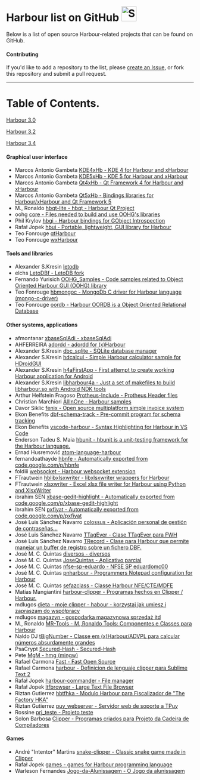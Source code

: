 # Harbour list on GitHub <img src="http://i.imgur.com/Cj4rMrS.gif" height="40" alt="Swimming Octocat" title="Games on GitHub">

Below is a list of open source Harbour-related projects that can be found on GitHub.

#### Contributing

If you'd like to add a repository to the list, please [create an Issue](https://github.com/rjopek/harbour-list/issues), or fork this repository and submit a pull request.

-------

# Table of Contents.

[Harbour 3.0](https://sourceforge.net/projects/harbour-project/files/)

[Harbour 3.2](https://github.com/harbour/core)

[Harbour 3.4](https://github.com/vszakats/harbour-core)

#### Graphical user interface

- Marcos Antonio Gambeta [KDE4xHb - KDE 4 for Harbour and xHarbour](https://github.com/marcosgambeta/KDE4xHb)
- Marcos Antonio Gambeta [KDE5xHb - KDE 5 for Harbour and xHarbour](https://github.com/marcosgambeta/KDE5xHb)
- Marcos Antonio Gambeta [Qt4xHb - Qt Framework 4 for Harbour and xHarbour](https://github.com/marcosgambeta/Qt4xHb)
- Marcos Antonio Gambeta [Qt5xHb - Bindings libraries for Harbour/xHarbour and Qt Framework 5](https://github.com/marcosgambeta/Qt5xHb)
- M., Ronaldo [hbqt-lite - hbqt - Harbour Qt Project](https://github.com/MRonaldo/hbqt-lite)
- oohg [core - Files needed to build and use OOHG's libraries](https://github.com/oohg/core)
- Phil Krylov [hbgi - Harbour bindings for GObject Introspection](https://github.com/tuffnatty/hbgi)
- Rafał Jopek [hbui - Portable, lightweight, GUI library for Harbour](https://github.com/rjopek/hbui)
- Teo Fonrouge [qtHarbour](https://github.com/tfonrouge/qtHarbour)
- Teo Fonrouge [wxHarbour](https://github.com/tfonrouge/wxHarbour/tree/master/wxHarbour)

#### Tools and libraries

- Alexander S.Kresin [letodb](https://github.com/alkresin/letodb)
- elchs [LetoDBf - LetoDB fork](https://github.com/elchs/LetoDBf)
- Fernando Yurisich [OOHG_Samples - Code samples related to Object Oriented Harbour GUI (OOHG) library](https://github.com/fyurisich/OOHG_Samples)
- Teo Fonrouge [hbmongoc - MongoDb C driver for Harbour language (mongo-c-driver)](https://github.com/tfonrouge/hbmongoc)
- Teo Fonrouge [oordb - Harbour OORDB is a Object Oriented Relational Database](https://github.com/tfonrouge/oordb)

#### Other systems, applications

- afmontanar [xbaseSqlAdi - xbaseSqlAdi](https://github.com/afmontanar/xbaseSqlAdi)
- AHFERREIRA [adordd - adordd for (x)Harbour](https://github.com/AHFERREIRA/adordd)
- Alexander S.Kresin [dbc_sqlite - SQLite database manager](https://github.com/alkresin/dbc_sqlite)
- Alexander S.Kresin [hdcalcul - Simple Harbour calculator sample for HDroidGUI](https://github.com/alkresin/hdcalcul)
- Alexander S.Kresin [h4aFirstApp - First attempt to create working Harbour application for Android](https://github.com/alkresin/h4aFirstApp)
- Alexander S.Kresin [libharbour4a - Just a set of makefiles to build libharbour.so with Android NDK tools](https://github.com/alkresin/libharbour4a)
- Arthur Helfstein Fragoso [Protheus-Include - Protheus Header files](https://github.com/imsys/Protheus-Include)
- Christian Marchiori [AllInOne - Harbour samples](https://github.com/ChristianMarchiori/AllInOne)
- Davor Siklic [fenix - Open source multiplatform simple invoice system](https://github.com/lynx68/fenix)
- Ekon Benefits [dbf-schema-track - Pre-commit program for schema tracking](https://github.com/ekonbenefits/dbf-schema-track)
- Ekon Benefits [vscode-harbour - Syntax Highlighting for Harbour in VS Code](https://github.com/ekonbenefits/vscode-harbour)
- Enderson Tadeu S. Maia [hbunit - hbunit is a unit-testing framework for the Harbour language.](https://github.com/endersonmaia/hbunit)
- Ernad Husremović [atom-language-harbour](https://github.com/hernad/atom-language-harbour)
- fernandoathayde [hbnfe - Automatically exported from code.google.com/p/hbnfe](https://github.com/fernandoathayde/hbnfe)
- foldiii [websocket - Harbour websocket extension](https://github.com/foldiii/websocket)
- FTrautwein [hblibxlsxwriter - libxlsxwriter wrappers for Harbour](https://github.com/FTrautwein/hblibxlsxwriter)
- FTrautwein [xlsxwriter - Excel xlsx file writer for Harbour using Python and XlsxWriter](https://github.com/FTrautwein/xlsxwriter)
- ibrahim SEN [xbase-gedit-highlight - Automatically exported from code.google.com/p/xbase-gedit-highlight](https://github.com/promek/xbase-gedit-highlight)
- ibrahim SEN [pxfiyat - Automatically exported from code.google.com/p/pxfiyat](https://github.com/promek/pxfiyat)
- José Luis Sánchez Navarro [colossus - Aplicación personal de gestión de contraseñas... ](https://github.com/JoseluisSanchez/colossus)
- José Luis Sánchez Navarro [TTagEver - Clase TTagEver para FWH](https://github.com/JoseluisSanchez/TTagEver)
- José Luis Sánchez Navarro [TRecord - Clase para Harbour que permite manejar un buffer de registro sobre un fichero DBF.](https://github.com/JoseluisSanchez/TRecord)
- José M. C. Quintas [diversos  - diversos](https://github.com/JoseQuintas/diversos)
- José M. C. Quintas [JoseQuintas - Aplicativo parcial](https://github.com/JoseQuintas/JoseQuintas) 
- José M. C. Quintas [nfse-sp-eduardo - NFSE SP eduardomc00](https://github.com/JoseQuintas/nfse-sp-eduardo)
- José M. C. Quintas [pnharbour - Programmers Notepad configuration for Harbour](https://github.com/JoseQuintas/pnharbour)
- José M. C. Quintas [sefazclass - Classe Harbour NFE/CTE/MDFE](https://github.com/JoseQuintas/sefazclass)
- Matías Mangiantini [harbour-clipper - Programas hechos en Clipper / Harbour.](https://github.com/matiasm15/harbour-clipper)
- mdlugos [dieta - moje clipper - habour - korzystaj jak umiesz i zapraszam do współpracy](https://github.com/mdlugos/dieta)
- mdlugos [magazyn - gospodarka magazynowa sprzedaż itd](https://github.com/mdlugos/magazyn)
- M., Ronaldo [MR-Tools - M.,Ronaldo Tools: Componentes e Classes para Harbour](https://github.com/MRonaldo/MR-Tools)
- Naldo DJ [tBigNumber - Classe em (x)Harbour/ADVPL para calcular números absurdamente grandes](https://github.com/NaldoDj/tBigNumber)
- PsaCrypt [Secured-Hash - Secured-Hash](https://github.com/PsaCrypt/Secured-Hash)
- Pete [MgM - hmg (mingw)](https://github.com/Petewg/MgM)
- Rafael Carmona [Fast - Fast Open Source](https://github.com/rafathefull/Fast)
- Rafael Carmona [harbour - Definicion de lenguaje clipper para Sublime Text 2 ](https://github.com/rafathefull/harbour)
- Rafał Jopek [harbour-commander - File manager](https://github.com/rjopek/harbour-commander)
- Rafał Jopek [ltfbrowser - Large Text File Browser](https://github.com/rjopek/ltfbrowser)
- Riztan Gutierrez [hbtfhka - Modulo Harbour para Fiscalizador de "The Factory HKA"](https://github.com/riztan/hbtfhka)
- Riztan Gutierrez [puy_webserver - Servidor web de soporte a TPuy](https://github.com/riztan/tpuy_webserver)
- Rossine [prj_teste - Projeto teste ](https://github.com/Rossine/prj_teste)
- Solon Barbosa [Clipper - Programas criados para Projeto da Cadeira de Compiladores](https://github.com/Solon97/Clipper)

#### Games

- André "Intentor" Martins [snake-clipper - Classic snake game made in Clipper](https://github.com/intentor/snake-clipper)
- Rafał Jopek [ games - games for Harbour programming language](https://github.com/rjopek/games)
- Warleson Fernandes [Jogo-da-Alunissagem - O Jogo da alunissagem](https://github.com/WarlesonFernandes/Jogo-da-Alunissagem)